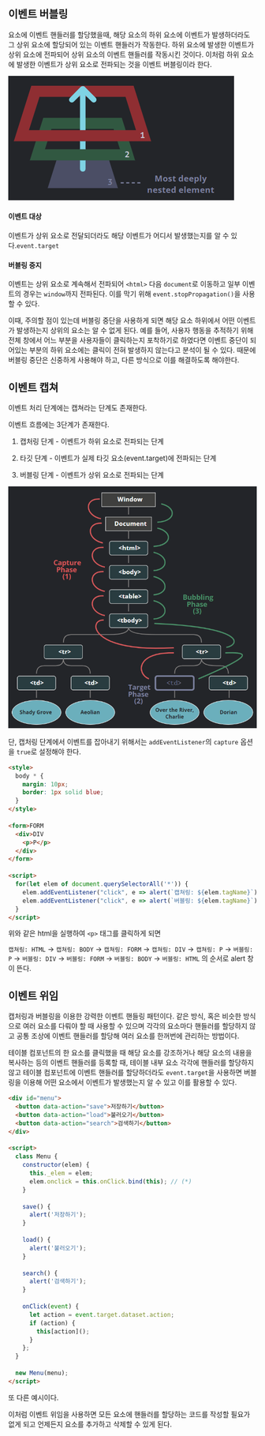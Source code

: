 ## 이벤트 버블링

요소에 이벤트 핸들러를 할당했을때, 해당 요소의 하위 요소에 이벤트가 발생하더라도 그 상위 요소에 할당되어 있는 이벤트 핸들러가 작동한다. 하위 요소에 발생한 이벤트가 상위 요소에 전파되어 상위 요소의 이벤트 핸들러를 작동시킨 것이다. 이처럼 하위 요소에 발생한 이벤트가 상위 요소로 전파되는 것을 이벤트 버블링이라 한다.

![](assets_이벤트/2023-10-17-21-28-38-image.png)

#### 이벤트 대상

이벤트가 상위 요소로 전달되더라도 해당 이벤트가 어디서 발생했는지를 알 수 있다.`event.target`

#### 버블링 중지

이벤트는 상위 요소로 계속해서 전파되어 `<html>` 다음 `document`로 이동하고 일부 이벤트의 경우는 `window`까지 전파된다. 이를 막기 위해 `event.stopPropagation()`을 사용할 수 있다.

이때, 주의할 점이 있는데 버블링 중단을 사용하게 되면 해당 요소 하위에서 어떤 이벤트가 발생하는지 상위의 요소는 알 수 없게 된다. 예를 들어, 사용자 행동을 추적하기 위해 전체 창에서 어느 부분을 사용자들이 클릭하는지 포착하기로 하였다면 이벤트 중단이 되어있는 부분의 하위 요소에는 클릭이 전혀 발생하지 않는다고 분석이 될 수 있다. 때문에 버블링 중단은 신중하게 사용해야 하고, 다른 방식으로 이를 해결하도록 해야한다.

## 이벤트 캡쳐

이벤트 처리 단계에는 캡쳐라는 단계도 존재한다.

이벤트 흐름에는 3단계가 존재한다.

1. 캡처링 단계 - 이벤트가 하위 요소로 전파되는 단계

2. 타깃 단계 - 이벤트가 실제 타깃 요소(event.target)에 전파되는 단계

3. 버블링 단계 - 이벤트가 상위 요소로 전파되는 단계



![](assets_이벤트/2023-10-18-23-49-24-image.png)

단, 캡처링 단계에서 이벤트를 잡아내기 위해서는 `addEventListener`의 `capture` 옵션을 `true`로 설정해야 한다.

```html
<style>
  body * {
    margin: 10px;
    border: 1px solid blue;
  }
</style>

<form>FORM
  <div>DIV
    <p>P</p>
  </div>
</form>

<script>
  for(let elem of document.querySelectorAll('*')) {
    elem.addEventListener("click", e => alert(`캡쳐링: ${elem.tagName}`), true);
    elem.addEventListener("click", e => alert(`버블링: ${elem.tagName}`));
  }
</script>
```

위와 같은 html을 실행하여 `<p>` 태그를 클릭하게 되면 

`캡쳐링: HTML` -> `캡쳐링: BODY` -> `캡쳐링: FORM` -> `캡쳐링: DIV` -> `캡쳐링: P` -> `버블링: P` -> `버블링: DIV` -> `버블링: FORM` -> `버블링: BODY` -> `버블링: HTML` 의 순서로 alert 창이 뜬다.

## 이벤트 위임

캡처링과 버블링을 이용한 강력한 이벤트 핸들링 패턴이다. 같은 방식, 혹은 비슷한 방식으로 여러 요소를 다뤄야 할 때 사용할 수 있으며 각각의 요소마다 핸들러를 할당하지 않고 공통 조상에 이벤트 핸들러를 할당해 여러 요소를 한꺼번에 관리하는 방법이다.

테이블 컴포넌트의 한 요소를 클릭했을 때 해당 요소를 강조하거나 해당 요소의 내용을 복사하는 등의 이벤트 핸들러를 등록할 때, 테이블 내부 요소 각각에 핸들러를 할당하지 않고 테이블 컴포넌트에 이벤트 핸들러를 할당하더라도 `event.target`을 사용하면 버블링을 이용해 어떤 요소에서 이벤트가 발생했는지 알 수 있고 이를 활용할 수 있다.

```html
<div id="menu">
  <button data-action="save">저장하기</button>
  <button data-action="load">불러오기</button>
  <button data-action="search">검색하기</button>
</div>

<script>
  class Menu {
    constructor(elem) {
      this._elem = elem;
      elem.onclick = this.onClick.bind(this); // (*)
    }

    save() {
      alert('저장하기');
    }

    load() {
      alert('불러오기');
    }

    search() {
      alert('검색하기');
    }

    onClick(event) {
      let action = event.target.dataset.action;
      if (action) {
        this[action]();
      }
    };
  }

  new Menu(menu);
</script>
```

또 다른 예시이다.

이처럼 이벤트 위임을 사용하면 모든 요소에 핸들러를 할당하는 코드를 작성할 필요가 없게 되고 언제든지 요소를 추가하고 삭제할 수 있게 된다.
